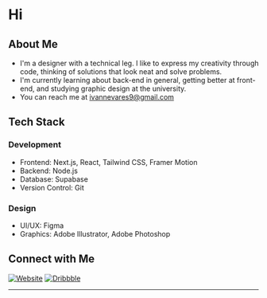 # Hi 

## About Me
-  I'm a designer with a technical leg. I like to express my creativity through code, thinking of solutions that look neat and solve problems.
-  I'm currently learning about back-end in general, getting better at front-end, and studying graphic design at the university.
-  You can reach me at ivannevares9@gmail.com

## Tech Stack
### Development
- Frontend: Next.js, React, Tailwind CSS, Framer Motion
- Backend: Node.js
- Database: Supabase
- Version Control: Git

### Design
- UI/UX: Figma
- Graphics: Adobe Illustrator, Adobe Photoshop

## Connect with Me
[![Website](https://img.shields.io/badge/Website-Visit-black)](https://inevares.com)
[![Dribbble](https://img.shields.io/badge/Dribbble-Follow-red)](https://dribbble.com/i9i9)

---

